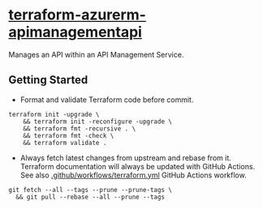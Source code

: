 # [terraform-azurerm-apimanagementapi][1]

Manages an API within an API Management Service.

## Getting Started

- Format and validate Terraform code before commit.

```shell
terraform init -upgrade \
    && terraform init -reconfigure -upgrade \
    && terraform fmt -recursive . \
    && terraform fmt -check \
    && terraform validate .
```

- Always fetch latest changes from upstream and rebase from it. Terraform documentation will always be updated with GitHub Actions. See also [.github/workflows/terraform.yml](.github/workflows/terraform.yml) GitHub Actions workflow.

```shell
git fetch --all --tags --prune --prune-tags \
  && git pull --rebase --all --prune --tags
```

<!-- BEGIN_TF_DOCS -->
<!-- END_TF_DOCS -->

[1]: https://registry.terraform.io/providers/hashicorp/azurerm/latest/docs/resources/api_management_api
